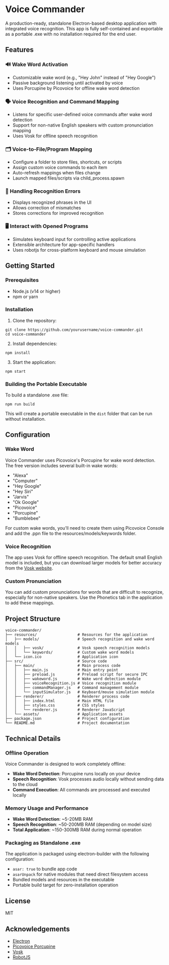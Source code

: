 # Voice Commander

A production-ready, standalone Electron-based desktop application with integrated voice recognition. This app is fully self-contained and exportable as a portable .exe with no installation required for the end user.

## Features

### 🔊 Wake Word Activation
- Customizable wake word (e.g., "Hey John" instead of "Hey Google")
- Passive background listening until activated by voice
- Uses Porcupine by Picovoice for offline wake word detection

### 🗣️ Voice Recognition and Command Mapping
- Listens for specific user-defined voice commands after wake word detection
- Support for non-native English speakers with custom pronunciation mapping
- Uses Vosk for offline speech recognition

### 🗂️ Voice-to-File/Program Mapping
- Configure a folder to store files, shortcuts, or scripts
- Assign custom voice commands to each item
- Auto-refresh mappings when files change
- Launch mapped files/scripts via child_process.spawn

### 🧠 Handling Recognition Errors
- Displays recognized phrases in the UI
- Allows correction of mismatches
- Stores corrections for improved recognition

### 🖥️ Interact with Opened Programs
- Simulates keyboard input for controlling active applications
- Extensible architecture for app-specific handlers
- Uses robotjs for cross-platform keyboard and mouse simulation

## Getting Started

### Prerequisites
- Node.js (v14 or higher)
- npm or yarn

### Installation

1. Clone the repository:
```
git clone https://github.com/yourusername/voice-commander.git
cd voice-commander
```

2. Install dependencies:
```
npm install
```

3. Start the application:
```
npm start
```

### Building the Portable Executable

To build a standalone .exe file:

```
npm run build
```

This will create a portable executable in the `dist` folder that can be run without installation.

## Configuration

### Wake Word

Voice Commander uses Picovoice's Porcupine for wake word detection. The free version includes several built-in wake words:
- "Alexa"
- "Computer"
- "Hey Google"
- "Hey Siri"
- "Jarvis"
- "Ok Google"
- "Picovoice"
- "Porcupine"
- "Bumblebee"

For custom wake words, you'll need to create them using Picovoice Console and add the .ppn file to the resources/models/keywords folder.

### Voice Recognition

The app uses Vosk for offline speech recognition. The default small English model is included, but you can download larger models for better accuracy from the [Vosk website](https://alphacephei.com/vosk/models).

### Custom Pronunciation

You can add custom pronunciations for words that are difficult to recognize, especially for non-native speakers. Use the Phonetics tab in the application to add these mappings.

## Project Structure

```
voice-commander/
├── resources/                  # Resources for the application
│   ├── models/                 # Speech recognition and wake word models
│   │   ├── vosk/               # Vosk speech recognition models
│   │   └── keywords/           # Custom wake word models
│   └── icon.ico                # Application icon
├── src/                        # Source code
│   ├── main/                   # Main process code
│   │   ├── main.js             # Main entry point
│   │   ├── preload.js          # Preload script for secure IPC
│   │   ├── wakeword.js         # Wake word detection module
│   │   ├── voiceRecognition.js # Voice recognition module
│   │   ├── commandManager.js   # Command management module
│   │   └── inputSimulator.js   # Keyboard/mouse simulation module
│   ├── renderer/               # Renderer process code
│   │   ├── index.html          # Main HTML file
│   │   ├── styles.css          # CSS styles
│   │   └── renderer.js         # Renderer JavaScript
│   └── assets/                 # Application assets
├── package.json                # Project configuration
└── README.md                   # Project documentation
```

## Technical Details

### Offline Operation

Voice Commander is designed to work completely offline:

- **Wake Word Detection**: Porcupine runs locally on your device
- **Speech Recognition**: Vosk processes audio locally without sending data to the cloud
- **Command Execution**: All commands are processed and executed locally

### Memory Usage and Performance

- **Wake Word Detection**: ~5-20MB RAM
- **Speech Recognition**: ~50-200MB RAM (depending on model size)
- **Total Application**: ~150-300MB RAM during normal operation

### Packaging as Standalone .exe

The application is packaged using electron-builder with the following configuration:

- `asar: true` to bundle app code
- `asarUnpack` for native modules that need direct filesystem access
- Bundled models and resources in the executable
- Portable build target for zero-installation operation

## License

MIT

## Acknowledgements

- [Electron](https://www.electronjs.org/)
- [Picovoice Porcupine](https://picovoice.ai/platform/porcupine/)
- [Vosk](https://alphacephei.com/vosk/)
- [RobotJS](http://robotjs.io/)
